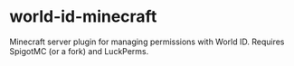 # world-id-minecraft
Minecraft server plugin for managing permissions with World ID. Requires SpigotMC (or a fork) and LuckPerms.
